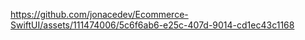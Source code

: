 https://github.com/jonacedev/Ecommerce-SwiftUI/assets/111474006/5c6f6ab6-e25c-407d-9014-cd1ec43c1168

